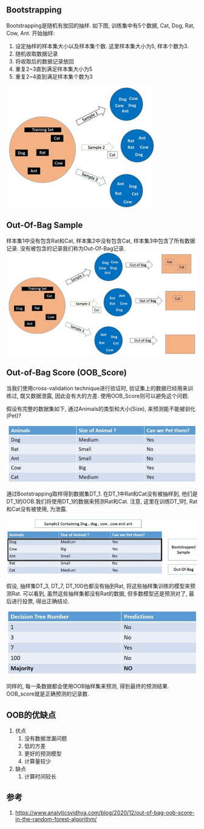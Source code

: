 
## Bootstrapping

Bootstrapping是随机有放回的抽样. 如下图, 训练集中有5个数据, Cat, Dog, Rat, Cow, Ant. 开始抽样:
1. 设定抽样的样本集大小以及样本集个数. 这里样本集大小为5, 样本个数为3.
2. 随机收取数据记录
3. 将收取后的数据记录放回
4. 重复2~3直到满足样本集大小为5
5. 重复2~4直到满足样本集个数为3

![alt text](./5_1随机森林理论_OOB/1.png)

## Out-Of-Bag Sample


样本集1中没有包含Rat和Cat, 样本集2中没有包含Cat, 样本集3中包含了所有数据记录. 没有被包含的记录我们称为Out-Of-Bag记录.
![alt text](./5_1随机森林理论_OOB/2.png)

## Out-of-Bag Score (OOB_Score)

当我们使用cross-validation technique进行验证时, 验证集上的数据已经用来训练过, 既又数据泄露, 因此会有大的方差. 使用OOB_Score则可以避免这个问题.

假设有完整的数据集如下, 通过Animals的类型和大小(Size), 来预测能不能被驯化(Pet)?

![alt text](./5_1随机森林理论_OOB/3.png)

通过Bootstrapping取样得到数据集DT_1. 在DT_1中Rat和Cat没有被抽样到, 他们是DT_1的OOB.我们将使用DT_1的数据来预测Rat和Cat. 注意, 这里在训练DT_1时, Rat和Cat没有被使用, 为泄露.

![alt text](./5_1随机森林理论_OOB/4.png)

假设, 抽样集DT_3, DT_7, DT_100也都没有抽到Rat, 将这些抽样集训练的模型来预测Rat. 可以看到, 虽然这些抽样集都没有Rat的数据, 但多数模型还是预测对了, 最后进行投票, 得出正确结论.

![alt text](./5_1随机森林理论_OOB/5.png)

同样的, 每一条数据都会使用OOB抽样集来预测, 得到最终的预测结果. OOB_score就是正确预测的记录数.



## OOB的优缺点
1. 优点
    1. 没有数据泄漏问题
    2. 低的方差
    3. 更好的预测模型
    4. 计算量较少
2. 缺点
    1. 计算时间较长















## 参考
1. https://www.analyticsvidhya.com/blog/2020/12/out-of-bag-oob-score-in-the-random-forest-algorithm/

